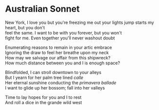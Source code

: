 # Australian Sonnet

New York, I love you but you're freezing me out 
your lights jump starts my heart, but you don't  
feel the same. I want to be with you forever, but you won't  
fight for me. Even together you'll never washout doubt  

Enumerating reasons to remain in your artic embrace  
Ignoring the draw to feel her breathe upon my neck  
How may we salvage our affair from this shipwreck?  
How much distance between you and I is enough space?   

Blindfolded, I can stroll downtown to your alleys  
But I yearn for her palm tree lined _calle_  
Her eternal sunshine conducting the _primavera ballade_  
I want to glide up her bossom; fall into her valleys  

Time to lay hopes for you and I to rest  
And roll a dice in the grande wild west

